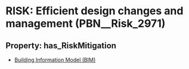 # RISK: __Efficient design changes and management__ (PBN__Risk_2971)

## Property: has_RiskMitigation

* [Building Information Model (BIM)](PBN__Mitigation_1222)

